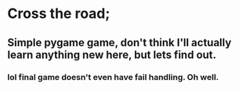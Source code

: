 # Cross the road;
## Simple pygame game, don't think I'll actually learn anything new here, but lets find out.

### lol final game doesn't even have fail handling. Oh well.